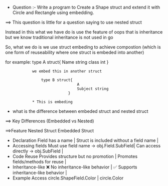 * Question :- Write a program to Create a Shape struct and extend it with Circle and Rectangle using embedding.

==> This question is little for a question saying to use nested struct

Instead in this what we have do is use the feature of oops that is inheritance but we know traditional inheritance is not used in go 

So, what we do is we use struct embeding to achieve compostion (which is one form of reuseability where one struct is embeded into another)

for example:  type A struct{
                                Name string
                                class int
                            }

                we embed this in another struct

                    type B struct{
                                    A
                                    Subject string
                                }

                * This is embeding

* what is the difference between embeded struct and nested struct

==> Key Differences (Embedded vs Nested)

==>Feature	                        Nested Struct	                                    Embedded Struct

* Declaration	                   Field has a name	                    | Struct is included without a field name
                                                                        |
* Accessing fields	            Must use field name → obj.Field.SubField|  Can access directly → obj.SubField
                                                                        |
* Code Reuse	                Provides structure but no promotion	    | Promotes fields/methods for reuse
                                                                        |
* Inheritance-like	            ❌ No inheritance-like behavior         | ✅ Supports inheritance-like behavior
                                                                        |
* Example                        Access	circle.ShapeField.Color	        |    circle.Color


